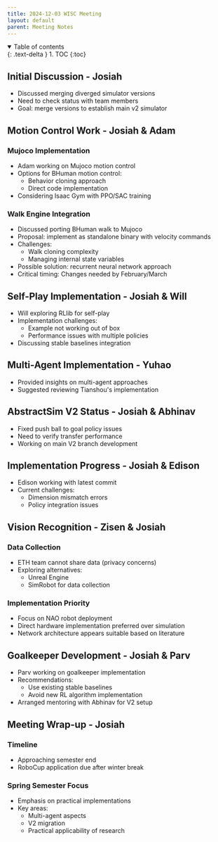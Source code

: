 ```yaml
---
title: 2024-12-03 WISC Meeting
layout: default
parent: Meeting Notes
---
```


<details open markdown="block">
  <summary>
    Table of contents
  </summary>
  {: .text-delta }
1. TOC
{:toc}
</details>

## Initial Discussion - Josiah
- Discussed merging diverged simulator versions
- Need to check status with team members
- Goal: merge versions to establish main v2 simulator

## Motion Control Work - Josiah & Adam
### Mujoco Implementation
- Adam working on Mujoco motion control
- Options for BHuman motion control:
  - Behavior cloning approach
  - Direct code implementation
- Considering Isaac Gym with PPO/SAC training

### Walk Engine Integration
- Discussed porting BHuman walk to Mujoco
- Proposal: implement as standalone binary with velocity commands
- Challenges:
  - Walk cloning complexity
  - Managing internal state variables
- Possible solution: recurrent neural network approach
- Critical timing: Changes needed by February/March

## Self-Play Implementation - Josiah & Will
- Will exploring RLlib for self-play
- Implementation challenges:
  - Example not working out of box
  - Performance issues with multiple policies
- Discussing stable baselines integration

## Multi-Agent Implementation - Yuhao
- Provided insights on multi-agent approaches
- Suggested reviewing Tianshou's implementation

## AbstractSim V2 Status - Josiah & Abhinav
- Fixed push ball to goal policy issues
- Need to verify transfer performance
- Working on main V2 branch development

## Implementation Progress - Josiah & Edison
- Edison working with latest commit
- Current challenges:
  - Dimension mismatch errors
  - Policy integration issues

## Vision Recognition - Zisen & Josiah
### Data Collection
- ETH team cannot share data (privacy concerns)
- Exploring alternatives:
  - Unreal Engine
  - SimRobot for data collection

### Implementation Priority
- Focus on NAO robot deployment
- Direct hardware implementation preferred over simulation
- Network architecture appears suitable based on literature

## Goalkeeper Development - Josiah & Parv
- Parv working on goalkeeper implementation
- Recommendations:
  - Use existing stable baselines
  - Avoid new RL algorithm implementation
- Arranged mentoring with Abhinav for V2 setup

## Meeting Wrap-up - Josiah
### Timeline
- Approaching semester end
- RoboCup application due after winter break

### Spring Semester Focus
- Emphasis on practical implementations
- Key areas:
  - Multi-agent aspects
  - V2 migration
  - Practical applicability of research